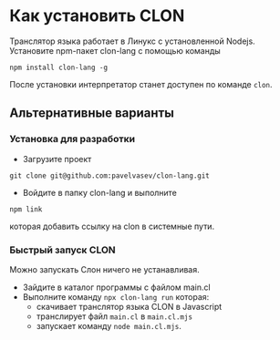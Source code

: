 # Как установить CLON

Транслятор языка работает в Линукс с установленной Nodejs.
Установите npm-пакет clon-lang с помощью команды
```
npm install clon-lang -g
```
После установки интерпретатор станет доступен по команде `clon`.

## Альтернативные варианты

### Установка для разработки
* Загрузите проект
```
git clone git@github.com:pavelvasev/clon-lang.git
```
* Войдите в папку clon-lang и выполните
```
npm link
```
которая добавить ссылку на clon в системные пути.

### Быстрый запуск CLON
Можно запускать Слон ничего не устанавливая.

* Зайдите в каталог программы с файлом main.cl
* Выполните команду `npx clon-lang run` которая:
  - скачивает транслятор языка CLON в Javascript
  - транслирует файл `main.cl` в `main.cl.mjs`
  - запускает команду `node main.cl.mjs`.
